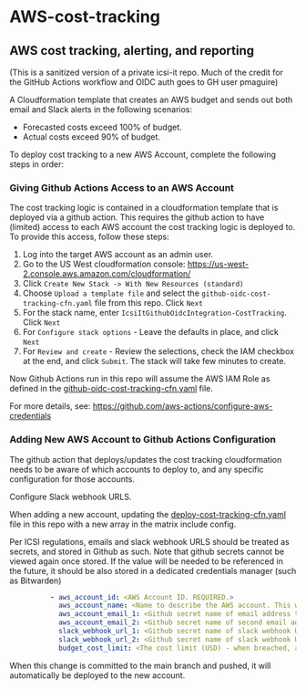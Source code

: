 # AWS-cost-tracking

## AWS cost tracking, alerting, and reporting

(This is a sanitized version of a private icsi-it repo. Much of the credit for the GitHub Actions workflow and OIDC auth goes to GH user pmaguire)

A Cloudformation template that creates an AWS budget and sends out both email and Slack alerts in the following scenarios:

- Forecasted costs exceed 100% of budget.
- Actual costs exceed 90% of budget.

To deploy cost tracking to a new AWS Account, complete the following steps in order:

### Giving Github Actions Access to an AWS Account

The cost tracking logic is contained in a cloudformation template that is deployed via a github action. This requires the github action to have (limited) access to each AWS account the cost tracking logic is deployed to. To provide this access, follow these steps:

1. Log into the target AWS account as an admin user.
2. Go to the US West cloudformation console: https://us-west-2.console.aws.amazon.com/cloudformation/
3. Click `Create New Stack -> With New Resources (standard)`
4. Choose `Upload a template file` and select the `github-oidc-cost-tracking-cfn.yaml` file from this repo. Click `Next`
5. For the stack name, enter `IcsiItGithubOidcIntegration-CostTracking`. Click `Next`
6. For `Configure stack options` - Leave the defaults in place, and click `Next`
7. For `Review and create` - Review the selections, check the IAM checkbox at the end, and click `Submit`. The stack will take few minutes to create.

Now Github Actions run in this repo will assume the AWS IAM Role as defined in the [github-oidc-cost-tracking-cfn.yaml](github-oidc-cost-tracking-cfn.yaml) file.

For more details, see: https://github.com/aws-actions/configure-aws-credentials

### Adding New AWS Account to Github Actions Configuration

The github action that deploys/updates the cost tracking cloudformation needs to be aware of which accounts to deploy to, and any specific configuration for those accounts.

Configure Slack webhook URLS.

When adding a new account, updating the [deploy-cost-tracking-cfn.yaml](.github/workflows/deploy-cost-tracking-cfn.yaml) file in this repo with a new array in the matrix include config.

Per ICSI regulations, emails and slack webhook URLS should be treated as secrets, and stored in Github as such. Note that github secrets cannot be viewed again once stored. If the value will be needed to be referenced in the future, it should be also stored in a dedicated credentials manager (such as Bitwarden)

```yaml
          - aws_account_id: <AWS Account ID. REQUIRED.>
            aws_account_name: <Name to describe the AWS account. This will be used in the Slack alerts. REQUIRED.>
            aws_account_email_1: <Github secret name of email address to send alerts to. REQUIRED.>
            aws_account_email_2: <Github secret name of second email address to send alerts to. REQUIRED.>
            slack_webhook_url_1: <Github secret name of slack webhook URL to deliver alerts to. REQUIRED.>
            slack_webhook_url_2: <Github secret name of slack webhook URL to deliver alerts to. REQUIRED.>
            budget_cost_limit: <The cost limit (USD) - when breached, an alert will be sent.>
```

When this change is committed to the main branch and pushed, it will automatically be deployed to the new account.
